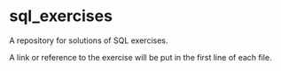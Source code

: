 # sql_exercises
A repository for solutions of SQL exercises.

A link or reference to the exercise will be put in the first line of each file.
